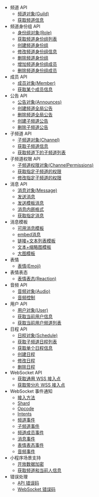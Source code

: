 * 频道 API
  * [频道对象(Guild)](openapi/guild/model.md)
  * [获取频道信息](openapi/guild/get_guild.md)
* 频道身份组 API
  * [身份组对象(Role)](openapi/guild/role_model.md)
  * [获取频道身份组列表](openapi/guild/get_guild_roles.md)
  * [创建频道身份组](openapi/guild/post_guild_role.md)
  * [修改频道身份组信息](openapi/guild/patch_guild_role.md)
  * [删除频道身份组](openapi/guild/delete_guild_role.md)
  * [增加频道身份组成员](openapi/guild/put_guild_member_role.md)
  * [删除频道身份组成员](openapi/guild/delete_guild_member_role.md)
* 成员 API
  * [成员对象(Member)](openapi/member/model.md)
  * [获取某个成员信息](openapi/member/get_member.md)
* 公告 API
  * [公告对象(Announces)](openapi/announces/model.md)
  * [创建频道全局公告](openapi/announces/post_guild_announces.md)
  * [删除频道全局公告](openapi/announces/delete_guild_announces.md)
  * [创建子频道公告](openapi/announces/post_channel_announces.md)
  * [删除子频道公告](openapi/announces/delete_channel_announces.md)
* 子频道 API
  * [子频道对象(Channel)](openapi/channel/model.md)
  * [获取子频道信息](openapi/channel/get_channel.md)
  * [获取频道下的子频道列表](openapi/channel/get_channels.md)
* 子频道权限 API
  * [子频道权限对象(ChannelPermissions)](openapi/channel_permissions/model.md)
  * [获取指定子频道的权限](openapi/channel_permissions/get_channel_permissions.md)
  * [修改指定子频道的权限](openapi/channel_permissions/put_channel_permissions.md)
* 消息 API
  * [消息对象(Message)](openapi/message/model.md)
  * [发送消息](openapi/message/post_messages.md)
  * [发送模板消息](openapi/message/post_ark_messages.md)
  * [消息内嵌格式](openapi/message/message_format.md)
  * [获取指定消息](openapi/message/get_message_of_id.md)
* 消息模板
  * [可用消息模板](openapi/message/message_template.md)
  * [embed消息](openapi/message/template/embed_message.md)
  * [链接+文本列表模板](openapi/message/template/template_23.md)
  * [文本+缩略图模板](openapi/message/template/template_24.md)
  * [大图模板](openapi/message/template/template_37.md)
* 表情
  * [表情(Emoji)](openapi/emoji/model.md)
* 表情表态
  * [表情表态(Reaction)](openapi/reaction/model.md)
* 音频 API
  * [音频对象(Audio)](openapi/audio/model.md)
  * [音频控制](openapi/audio/audio_control.md)
* 用户 API
  * [用户对象(User)](openapi/user/model.md)
  * [获取当前用户信息](openapi/user/me.md)
  * [获取当前用户频道列表](openapi/user/guilds.md)
* 日程 API
  * [日程对象(Schedule)](openapi/schedule/model.md)
  * [获取子频道日程列表](openapi/schedule/get_schedules.md)
  * [获取单个日程信息](openapi/schedule/get_schedule.md)
  * [创建日程](openapi/schedule/post_schedule.md)
  * [修改日程](openapi/schedule/patch_schedule.md)
  * [删除日程](openapi/schedule/delete_schedule.md)
* WebSocket API
  * [获取通用 WSS 接入点](openapi/wss/url_get.md)
  * [获取带分片 WSS 接入点](openapi/wss/shard_url_get.md)
* WebSocket 事件通知
  * [接入方法](gateway/reference.md)
  * [Shard](gateway/shard.md)
  * [Opcode](gateway/opcode.md)
  * [Intents](gateway/intents.md)
  * [频道事件](gateway/guild.md)
  * [子频道事件](gateway/channel.md)
  * [频道成员事件](gateway/guild_member.md)
  * [消息事件](gateway/message.md)
  * [表情表态事件](gateway/guild_message_reactions.md)
  * [音频事件](gateway/audio.md)
* 小程序场景支持
  * [开放数据加密](miniapp/opendata.md)
  * [获取频道和当前人信息](miniapp/interface.md)
* 错误处理
  * [API 错误码](openapi/error/error.md)
  * [WebSocket 错误码](gateway/error/error.md)

